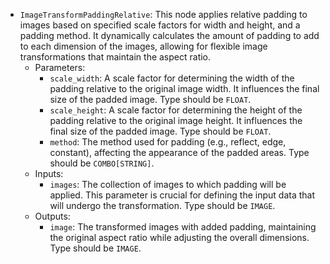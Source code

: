 - `ImageTransformPaddingRelative`: This node applies relative padding to images based on specified scale factors for width and height, and a padding method. It dynamically calculates the amount of padding to add to each dimension of the images, allowing for flexible image transformations that maintain the aspect ratio.
    - Parameters:
        - `scale_width`: A scale factor for determining the width of the padding relative to the original image width. It influences the final size of the padded image. Type should be `FLOAT`.
        - `scale_height`: A scale factor for determining the height of the padding relative to the original image height. It influences the final size of the padded image. Type should be `FLOAT`.
        - `method`: The method used for padding (e.g., reflect, edge, constant), affecting the appearance of the padded areas. Type should be `COMBO[STRING]`.
    - Inputs:
        - `images`: The collection of images to which padding will be applied. This parameter is crucial for defining the input data that will undergo the transformation. Type should be `IMAGE`.
    - Outputs:
        - `image`: The transformed images with added padding, maintaining the original aspect ratio while adjusting the overall dimensions. Type should be `IMAGE`.
